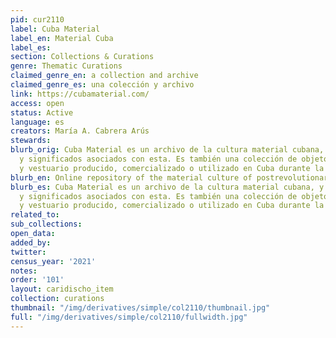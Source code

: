 ```yaml
---
pid: cur2110
label: Cuba Material
label_en: Material Cuba
label_es:
section: Collections & Curations
genre: Thematic Curations
claimed_genre_en: a collection and archive
claimed_genre_es: una colección y archivo
link: https://cubamaterial.com/
access: open
status: Active
language: es
creators: María A. Cabrera Arús
stewards:
blurb_orig: Cuba Material es un archivo de la cultura material cubana, y de las prácticas
  y significados asociados con esta. Es también una colección de objetos, documentos
  y vestuario producido, comercializado o utilizado en Cuba durante la Guerra Fría.
blurb_en: Online repository of the material culture of postrevolutionary Cuba (1959–1990).
blurb_es: Cuba Material es un archivo de la cultura material cubana, y de las prácticas
  y significados asociados con esta. Es también una colección de objetos, documentos
  y vestuario producido, comercializado o utilizado en Cuba durante la Guerra Fría.
related_to:
sub_collections:
open_data:
added_by:
twitter:
census_year: '2021'
notes:
order: '101'
layout: caridischo_item
collection: curations
thumbnail: "/img/derivatives/simple/col2110/thumbnail.jpg"
full: "/img/derivatives/simple/col2110/fullwidth.jpg"
---
```

